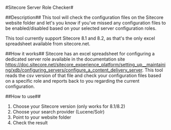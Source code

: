 #Sitecore Server Role Checker#

##Description##
This tool will check the configuration files on the Sitecore website folder and let's you know if you've missed any configuration files to be enabled/disabled based on your selected server configuration roles.

This tool currently support Sitecore 8.1 and 8.2, as that's the only excel spreadsheet available from sitecore.net.

##How it works##
Sitecore has an excel spreadsheet for configuring a dedicated server role available in the documentation site https://doc.sitecore.net/sitecore_experience_platform/setting_up__maintaining/xdb/configuring_servers/configure_a_content_delivery_server. This tool reads the csv version of that file and check your configuration files based on a specific role and reports back to you regarding the current configuration.

##How to use##
1. Choose your Sitecore version (only works for 8.1/8.2)
2. Choose your search provider (Lucene/Solr)
3. Point to your website folder
4. Check the result
